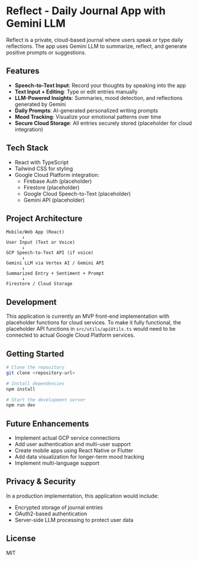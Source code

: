 
# Reflect - Daily Journal App with Gemini LLM

Reflect is a private, cloud-based journal where users speak or type daily reflections. The app uses Gemini LLM to summarize, reflect, and generate positive prompts or suggestions.

## Features

- **Speech-to-Text Input**: Record your thoughts by speaking into the app
- **Text Input + Editing**: Type or edit entries manually
- **LLM-Powered Insights**: Summaries, mood detection, and reflections generated by Gemini
- **Daily Prompts**: AI-generated personalized writing prompts
- **Mood Tracking**: Visualize your emotional patterns over time
- **Secure Cloud Storage**: All entries securely stored (placeholder for cloud integration)

## Tech Stack

- React with TypeScript
- Tailwind CSS for styling
- Google Cloud Platform integration:
  - Firebase Auth (placeholder)
  - Firestore (placeholder)
  - Google Cloud Speech-to-Text (placeholder)
  - Gemini API (placeholder)

## Project Architecture

```
Mobile/Web App (React)
      ↓
User Input (Text or Voice)
      ↓
GCP Speech-to-Text API (if voice)
      ↓
Gemini LLM via Vertex AI / Gemini API
      ↓
Summarized Entry + Sentiment + Prompt
      ↓
Firestore / Cloud Storage
```

## Development

This application is currently an MVP front-end implementation with placeholder functions for cloud services. To make it fully functional, the placeholder API functions in `src/utils/apiUtils.ts` would need to be connected to actual Google Cloud Platform services.

## Getting Started

```bash
# Clone the repository
git clone <repository-url>

# Install dependencies
npm install

# Start the development server
npm run dev
```

## Future Enhancements

- Implement actual GCP service connections
- Add user authentication and multi-user support
- Create mobile apps using React Native or Flutter
- Add data visualization for longer-term mood tracking
- Implement multi-language support

## Privacy & Security

In a production implementation, this application would include:
- Encrypted storage of journal entries
- OAuth2-based authentication
- Server-side LLM processing to protect user data

## License

MIT
